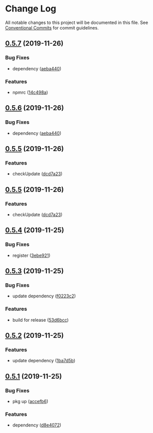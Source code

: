 # Change Log

All notable changes to this project will be documented in this file.
See [Conventional Commits](https://conventionalcommits.org) for commit guidelines.

## [0.5.7](https://github.com/ez-fe/ez/compare/v0.5.5...v0.5.7) (2019-11-26)


### Bug Fixes

* dependency ([aeba440](https://github.com/ez-fe/ez/commit/aeba4405741f7ca4167a608ce738b2f6dd27c259))


### Features

* npmrc ([14c498a](https://github.com/ez-fe/ez/commit/14c498a3c48f783aa19de1c11260ac0714b62d05))





## [0.5.6](https://github.com/ez-fe/ez/compare/v0.5.5...v0.5.6) (2019-11-26)


### Bug Fixes

* dependency ([aeba440](https://github.com/ez-fe/ez/commit/aeba4405741f7ca4167a608ce738b2f6dd27c259))





## [0.5.5](https://github.com/ez-fe/ez/compare/v0.5.4...v0.5.5) (2019-11-26)


### Features

* checkUpdate ([dcd7a23](https://github.com/ez-fe/ez/commit/dcd7a23c904bf681f8adcf2fd79de783600839a2))





## [0.5.5](https://github.com/ez-fe/ez/compare/v0.5.4...v0.5.5) (2019-11-26)


### Features

* checkUpdate ([dcd7a23](https://github.com/ez-fe/ez/commit/dcd7a23c904bf681f8adcf2fd79de783600839a2))





## [0.5.4](https://github.com/ez-fe/ez/compare/v0.5.3...v0.5.4) (2019-11-25)


### Bug Fixes

* register ([3ebe921](https://github.com/ez-fe/ez/commit/3ebe92158e2001eab62dc0530908fb0283ea01d0))





## [0.5.3](https://github.com/ez-fe/ez/compare/v0.5.2...v0.5.3) (2019-11-25)


### Bug Fixes

* update dependency ([f0223c2](https://github.com/ez-fe/ez/commit/f0223c2850ca8ce81b055b17d55671154705d55f))


### Features

* build for release ([53d6bcc](https://github.com/ez-fe/ez/commit/53d6bcc7782323bf48607d46ccb485736170d63b))





## [0.5.2](https://github.com/ez-fe/ez/compare/v0.5.1...v0.5.2) (2019-11-25)


### Features

* update dependency ([1ba7d5b](https://github.com/ez-fe/ez/commit/1ba7d5b9742c993caff32fc8527e4c0319258d37))





## [0.5.1](https://github.com/ez-fe/ez/compare/v0.5.0...v0.5.1) (2019-11-25)


### Bug Fixes

* pkg up ([accefb6](https://github.com/ez-fe/ez/commit/accefb6f5706f23d0963945d2559739e74531a22))


### Features

* dependency ([d8e4072](https://github.com/ez-fe/ez/commit/d8e40725feedfb9a3aa87597db1a69b7aa4d29fc))
